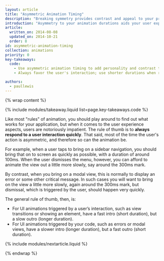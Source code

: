 ```yaml
---
layout: article
title: "Asymmetric Animation Timing"
description: "Breaking symmetry provides contrast and appeal to your projects. Learn when and how to apply this to your projects."
introduction: "Asymmetry to your animation durations aids your user experience by allowing you to express personality while at the same time responding quickly to user interactions. It also provides contrast to the feel, which makes the interface more visually appealing."
article:
  written_on: 2014-08-08
  updated_on: 2014-10-21
  order: 8
id: asymmetric-animation-timing
collection: animations
priority: 0
key-takeaways:
  code:
    - Use asymmetric animation timing to add personality and contrast to your work.
    - Always favor the user's interaction; use shorter durations when responding to taps or clicks, and reserve slower durations for times where you aren't.

authors:
  - paullewis
---
```

{% wrap content %}

{% include modules/takeaway.liquid list=page.key-takeaways.code %}

Like most "rules" of animation, you should play around to find out what works for your application, but when it comes to the user experience aspects, users are notoriously impatient. The rule of thumb is to **always respond to a user interaction quickly**. That said, most of the time the user's action is asymmetric, and therefore so can the animation be.

For example, when a user taps to bring on a sidebar navigation, you should bring that on to screen as quickly as possible, with a duration of around 100ms. When the user dismisses the menu, however, you can afford to animate the view out a little more slowly, say around the 300ms mark.

By contrast, when you bring on a modal view, this is normally to display an error or some other critical message. In such cases you will want to bring on the view a little more slowly, again around the 300ms mark, but dismissal, which is triggered by the user, should happen very quickly.

The general rule of thumb, then, is:

* For UI animations triggered by a user’s interaction, such as view transitions or showing an element, have a fast intro (short duration), but a slow outro (longer duration).
* For UI animations triggered by your code, such as errors or modal views, have a slower intro (longer duration), but a fast outro (short duration).

{% include modules/nextarticle.liquid %}

{% endwrap %}
